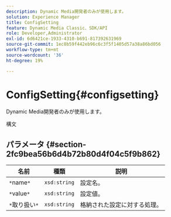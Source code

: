 ```yaml
---
description: Dynamic Media開発者のみが使用します。
solution: Experience Manager
title: ConfigSetting
feature: Dynamic Media Classic、SDK/API
role: Developer,Administrator
exl-id: 6d6421ce-1933-4310-b691-817392631969
source-git-commit: 1ec8b59f442eb96c6c3f5f1405d57a38a86bd056
workflow-type: tm+mt
source-wordcount: '36'
ht-degree: 19%

---
```


# ConfigSetting{#configsetting}

Dynamic Media開発者のみが使用します。

構文

## パラメータ {#section-2fc9bea56b6d4b72b80d4f04c5f9b862}

| 名前 | 種類 | 説明 |
|---|---|---|
| `*`name`*` | `xsd:string` | 設定名。 |
| `*`value`*` | `xsd:string` | 設定値。 |
| `*`取り扱い`*` | `xsd:string` | 格納された設定に対する処理。 |
